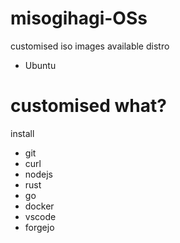 # misogihagi-OSs
customised iso images 
available distro
- Ubuntu

# customised what?
install 
- git
- curl
- nodejs
- rust
- go
- docker
- vscode
- forgejo
